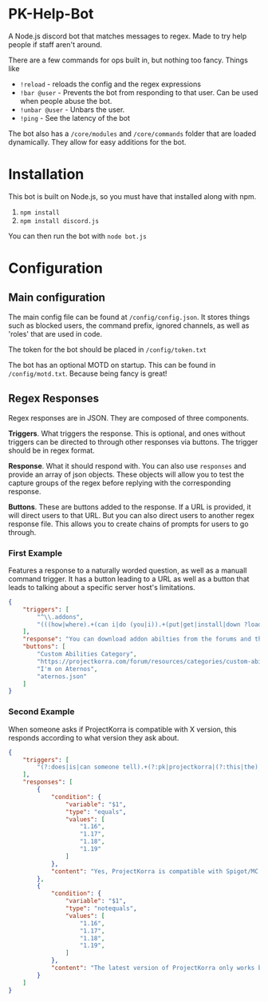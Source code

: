 # PK-Help-Bot
A Node.js discord bot that matches messages to regex. Made to try help people if staff aren't around.

There are a few commands for ops built in, but nothing too fancy. Things like

- `!reload` - reloads the config and the regex expressions
- `!bar @user` - Prevents the bot from responding to that user. Can be used when people abuse the bot. 
- `!unbar @user` - Unbars the user.
- `!ping` - See the latency of the bot

The bot also has a `/core/modules` and `/core/commands` folder that are loaded dynamically. They allow for easy additions for the bot.

# Installation
This bot is built on Node.js, so you must have that installed along with npm.

1. `npm install`
2. `npm install discord.js`

You can then run the bot with `node bot.js`

# Configuration

## Main configuration

The main config file can be found at `/config/config.json`. It stores things such as blocked users, the command prefix, ignored channels, as well as 'roles' that are used in code.

The token for the bot should be placed in `/config/token.txt`

The bot has an optional MOTD on startup. This can be found in `/config/motd.txt`. Because being fancy is great!

## Regex Responses

Regex responses are in JSON. They are composed of three components.

**Triggers**. What triggers the response. This is optional, and ones without triggers can be directed to through other responses via buttons. The trigger should be in regex format.

**Response**. What it should respond with. You can also use `responses` and provide an array of json objects. These objects will allow you to test the capture groups of the regex before replying with the corresponding response.

**Buttons**. These are buttons added to the response. If a URL is provided, it will direct users to that URL. But you can also direct users to another regex response file. This allows you to create chains of prompts for users to go through.

### First Example
Features a response to a naturally worded question, as well as a manuall command trigger. It has a button leading to a URL as well as a button that leads to talking about a specific server host's limitations.
```json
{
    "triggers": [
        "^\\.addons",
        "(((how|where).+(can i|do (you|i)).+(put|get|install|down ?load).+(addons|(custom|new).+abilit(y|ies))))"
    ],
    "response": "You can download addon abilties from the forums and then put them in your `/plugins/ProjectKorra/Abilities` directory. Click the button bellow for a link.\n\nSide plugins ALWAYS go into the `/plugins/` folder, and ability packs _generally_ go into the plugins folder. So read the installation guide on the resource page before installing. This includes things like JedCore, ProjectAddons, Hyperion, Spirits, BendingGUI, etc.",
    "buttons": [
        "Custom Abilities Category",
        "https://projectkorra.com/forum/resources/categories/custom-abilities.3/",
        "I'm on Aternos",
        "aternos.json"
    ]
}
```
### Second Example
When someone asks if ProjectKorra is compatible with X version, this responds according to what version they ask about.
```json
{
    "triggers": [
        "(?:does|is|can someone tell).+(?:pk|projectkorra|(?:this|the) plug(?: |-)?in).+(?:work|run|available|compatible).+(?:on|with|for).+(1\\.\\d{0,2}(?:\\.\\d)?(?:[?!.]{1,5}|$)"
    ],
    "responses": [
        {
            "condition": {
                "variable": "$1",
                "type": "equals",
                "values": [
                    "1.16",
                    "1.17",
                    "1.18",
                    "1.19"
                ]
            },
            "content": "Yes, ProjectKorra is compatible with Spigot/MC $1! The latest version works on 1.16 all the way through to 1.19.3!"
        },
        {
            "condition": {
                "variable": "$1",
                "type": "notequals",
                "values": [
                    "1.16",
                    "1.17",
                    "1.18",
                    "1.19",
                ]
            },
            "content": "The latest version of ProjectKorra only works between Spigot/MC 1.16 to 1.19.3. If you want to use an older version of Minecraft, you'll need to use an older version of PK.\n\nCheck the pins in support to see the versions compatible with what you want."
        }
    ]
}
```
